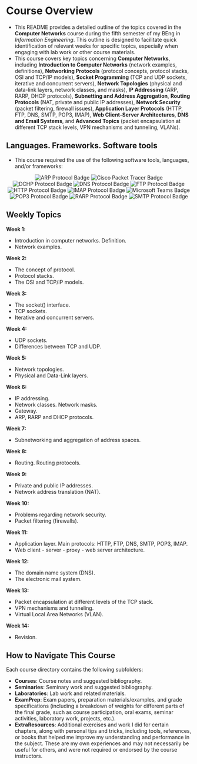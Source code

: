 # Course Overview

- This README provides a detailed outline of the topics covered in the **Computer Networks** course during the fifth semester of my BEng in _Information Engineering_. This outline is designed to facilitate quick identification of relevant weeks for specific topics, especially when engaging with lab work or other course materials.
- This course covers key topics concerning **Computer Networks**, including **Introduction to Computer Networks** (network examples, definitions), **Networking Protocols** (protocol concepts, protocol stacks, OSI and TCP/IP models), **Socket Programming** (TCP and UDP sockets, iterative and concurrent servers), **Network Topologies** (physical and data-link layers, network classes, and masks), **IP Addressing** (ARP, RARP, DHCP protocols), **Subnetting and Address Aggregation**, **Routing Protocols** (NAT, private and public IP addresses), **Network Security** (packet filtering, firewall issues), **Application Layer Protocols** (HTTP, FTP, DNS, SMTP, POP3, IMAP), **Web Client-Server Architectures**, **DNS and Email Systems**, and **Advanced Topics** (packet encapsulation at different TCP stack levels, VPN mechanisms and tunneling, VLANs).

## Languages. Frameworks. Software tools

- This course required the use of the following software tools, languages, and/or frameworks:

<div align="center">
  
<p>
  <img alt="ARP Protocol Badge" src="https://img.shields.io/badge/ARP Protocol-%230071C5?style=for-the-badge&logo=arp&logoColor=white"> 
  <img alt="Cisco Packet Tracer Badge" src="https://img.shields.io/badge/Cisco Packet Tracer-%231BA0D7?style=for-the-badge&logo=ciscopackettracer&logoColor=white">
  <img alt="DCHP Protocol Badge" src="https://img.shields.io/badge/DCHP Protocol-%23264A77?style=for-the-badge&logo=dchp&logoColor=white"> 
  <img alt="DNS Protocol Badge" src="https://img.shields.io/badge/DNS Protocol-%230274B3?style=for-the-badge&logo=dns&logoColor=white"> 
  <img alt="FTP Protocol Badge" src="https://img.shields.io/badge/FTP Protocol-%23003366?style=for-the-badge&logo=ftp&logoColor=white"> 
  <img alt="HTTP Protocol Badge" src="https://img.shields.io/badge/HTTP Protocol-%23005A9C?style=for-the-badge&logo=http&logoColor=white"> 
  <img alt="IMAP Protocol Badge" src="https://img.shields.io/badge/IMAP Protocol-%2366CC66?style=for-the-badge&logo=imap&logoColor=white">
  <img alt="Microsoft Teams Badge" src="https://img.shields.io/badge/Microsoft Teams-%23626EAF?style=for-the-badge&logo=microsoftteams&logoColor=white">
  <img alt="POP3 Protocol Badge" src="https://img.shields.io/badge/POP3 Protocol-%23336699?style=for-the-badge&logo=pop3&logoColor=white"> 
  <img alt="RARP Protocol Badge" src="https://img.shields.io/badge/RARP Protocol-%230033A0?style=for-the-badge&logo=rarp&logoColor=white"> 
  <img alt="SMTP Protocol Badge" src="https://img.shields.io/badge/SMTP Protocol-%236699CC?style=for-the-badge&logo=smtp&logoColor=white"> 
</p>
  
</div>

## Weekly Topics

**Week 1:** 
- Introduction in computer networks. Definition.
- Network examples.

**Week 2:**
- The concept of protocol.
- Protocol stacks.
- The OSI and TCP/IP models.

**Week 3:**
- The socket() interface.
- TCP sockets.
- Iterative and concurrent servers.

**Week 4:**
- UDP sockets.
- Differences between TCP and UDP.

**Week 5:**
- Network topologies.
- Physical and Data-Link layers.

**Week 6:**
- IP addressing.
- Network classes. Network masks.
- Gateway.
- ARP, RARP and DHCP protocols.

**Week 7:**
- Subnetworking and aggregation of address spaces.

**Week 8:**
- Routing. Routing protocols.

**Week 9:**
- Private and public IP addresses.
- Network address translation (NAT).

**Week 10:**
- Problems regarding network security.
- Packet filtering (firewalls).

**Week 11:**
- Application layer. Main protocols: HTTP, FTP, DNS, SMTP, POP3, IMAP.
- Web client - server - proxy - web server architecture.

**Week 12:**
- The domain name system (DNS).
- The electronic mail system.

**Week 13:**
- Packet encapsulation at different levels of the TCP stack.
- VPN mechanisms and tunneling.
- Virtual Local Area Networks (VLAN).

**Week 14:**
- Revision. 

## How to Navigate This Course

Each course directory contains the following subfolders:

- **Courses**: Course notes and suggested bibliography.
- **Seminaries**: Seminary work and suggested bibliography.
- **Laboratories**: Lab work and related materials.
- **ExamPrep**: Exam papers, preparation materials/examples, and grade specifications (including a breakdown of weights for different parts of the final grade, such as course participation, oral exams, seminar activities, laboratory work, projects, etc.).
- **ExtraResources**: Additional exercises and work I did for certain chapters, along with personal tips and tricks, including tools, references, or books that helped me improve my understanding and performance in the subject. These are my own experiences and may not necessarily be useful for others, and were not required or endorsed by the course instructors.
